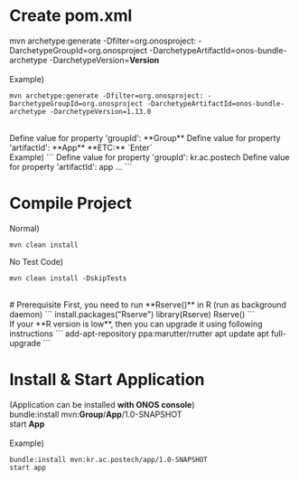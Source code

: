 # Create pom.xml   

mvn archetype:generate -Dfilter=org.onosproject: -DarchetypeGroupId=org.onosproject -DarchetypeArtifactId=onos-bundle-archetype -DarchetypeVersion=**Version**  
<br>
Example)  
```
mvn archetype:generate -Dfilter=org.onosproject: -DarchetypeGroupId=org.onosproject -DarchetypeArtifactId=onos-bundle-archetype -DarchetypeVersion=1.13.0
```

<br>
Define value for property 'groupId': **Group**  
Define value for property 'artifactId': **App**  
**ETC:** `Enter`  
<br>
Example)
```
Define value for property 'groupId': kr.ac.postech 
Define value for property 'artifactId': app
<Enter>...
```
<br>

# Compile Project  

Normal)  
```
mvn clean install
```

No Test Code)  
```
mvn clean install -DskipTests
```
<br>
# Prerequisite  
First, you need to run **Rserve()** in R (run as background daemon)  
```
install.packages("Rserve")
library(Rserve)
Rserve()
```
<br>
If your **R version is low**, then you can upgrade it using following instructions  
```
add-apt-repository ppa:marutter/rrutter
apt update
apt full-upgrade
```
<br>

# Install & Start Application  

(Application can be installed **with ONOS console**)  
bundle:install mvn:**Group**/**App**/1.0-SNAPSHOT  
start **App**  
<br>
Example)  
```
bundle:install mvn:kr.ac.postech/app/1.0-SNAPSHOT
start app
```